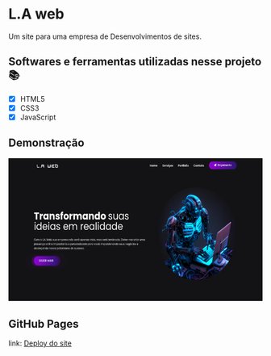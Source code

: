 # L.A web
Um site para uma empresa de Desenvolvimentos de sites. 

## Softwares e ferramentas utilizadas nesse projeto 📚

- [x] HTML5
- [x] CSS3
- [x] JavaScript

## Demonstração

![Imagem de Demonstração](https://github.com/abraao-matos/laWeb/blob/main/assets/img/gitImg/1%20(1).png)

## GitHub Pages
link:
[Deploy do site](https://abraao-matos.github.io/laWeb/)


